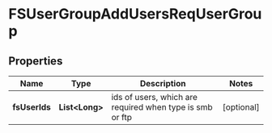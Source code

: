 # FSUserGroupAddUsersReqUserGroup

## Properties
Name | Type | Description | Notes
------------ | ------------- | ------------- | -------------
**fsUserIds** | **List&lt;Long&gt;** | ids of users, which are required when type is smb or ftp |  [optional]
